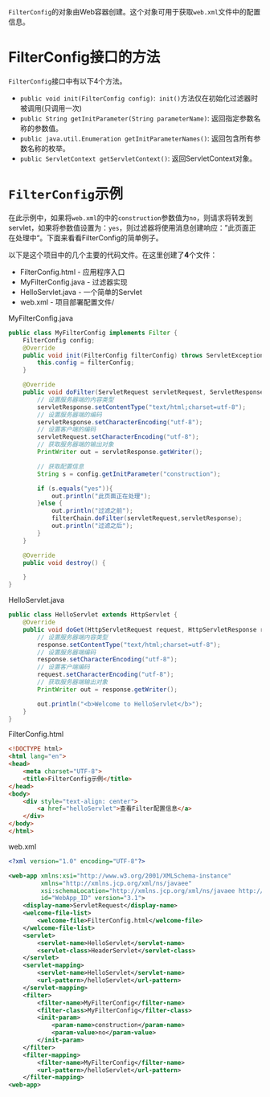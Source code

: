 `FilterConfig`的对象由Web容器创建。这个对象可用于获取`web.xml`文件中的配置信息。

# FilterConfig接口的方法
`FilterConfig`接口中有以下4个方法。

* `public void init(FilterConfig config)`:` init()`方法仅在初始化过滤器时被调用(只调用一次)
* `public String getInitParameter(String parameterName)`: 返回指定参数名称的参数值。
* `public java.util.Enumeration getInitParameterNames()`: 返回包含所有参数名称的枚举。
* `public ServletContext getServletContext()`: 返回ServletContext对象。

# `FilterConfig`示例
在此示例中，如果将`web.xml`的中的`construction`参数值为`no`，则请求将转发到servlet，如果将参数值设置为：`yes`，则过滤器将使用消息创建响应：”此页面正在处理中“。下面来看看FilterConfig的简单例子。

以下是这个项目中的几个主要的代码文件。在这里创建了**4**个文件：

* FilterConfig.html - 应用程序入口
* MyFilterConfig.java - 过滤器实现
* HelloServlet.java - 一个简单的Servlet
* web.xml - 项目部署配置文件/

MyFilterConfig.java
~~~java
public class MyFilterConfig implements Filter {
    FilterConfig config;
    @Override
    public void init(FilterConfig filterConfig) throws ServletException {
        this.config = filterConfig;
    }

    @Override
    public void doFilter(ServletRequest servletRequest, ServletResponse servletResponse, FilterChain filterChain) throws IOException, ServletException {
        // 设置服务器端的内容类型
        servletResponse.setContentType("text/html;charset=utf-8");
        // 设置服务器端的编码
        servletResponse.setCharacterEncoding("utf-8");
        // 设置客户端的编码
        servletRequest.setCharacterEncoding("utf-8");
        // 获取服务器端的输出对象
        PrintWriter out = servletResponse.getWriter();

        // 获取配置信息
        String s = config.getInitParameter("construction");

        if (s.equals("yes")){
            out.println("此页面正在处理");
        }else {
            out.println("过滤之前");
            filterChain.doFilter(servletRequest,servletResponse);
            out.println("过滤之后");
        }
    }

    @Override
    public void destroy() {

    }
}
~~~
HelloServlet.java
~~~java
public class HelloServlet extends HttpServlet {
    @Override
    public void doGet(HttpServletRequest request, HttpServletResponse response) throws IOException {
        // 设置服务器端内容类型
        response.setContentType("text/html;charset=utf-8");
        // 设置服务器端编码
        response.setCharacterEncoding("utf-8");
        // 设置客户端编码
        request.setCharacterEncoding("utf-8");
        // 获取服务器端输出对象
        PrintWriter out = response.getWriter();

        out.println("<b>Welcome to HelloServlet</b>");
    }
}
~~~
FilterConfig.html
~~~html
<!DOCTYPE html>
<html lang="en">
<head>
    <meta charset="UTF-8">
    <title>FilterConfig示例</title>
</head>
<body>
    <div style="text-align: center">
        <a href="helloServlet">查看Filter配置信息</a>
    </div>
</body>
</html>
~~~
web.xml
~~~xml
<?xml version="1.0" encoding="UTF-8"?>

<web-app xmlns:xsi="http://www.w3.org/2001/XMLSchema-instance"
         xmlns="http://xmlns.jcp.org/xml/ns/javaee"
         xsi:schemaLocation="http://xmlns.jcp.org/xml/ns/javaee http://xmlns.jcp.org/xml/ns/javaee/web-app_3_1.xsd"
         id="WebApp_ID" version="3.1">
    <display-name>ServletRequest</display-name>
    <welcome-file-list>
        <welcome-file>FilterConfig.html</welcome-file>
    </welcome-file-list>
    <servlet>
        <servlet-name>HelloServlet</servlet-name>
        <servlet-class>HeaderServlet</servlet-class>
    </servlet>
    <servlet-mapping>
        <servlet-name>HelloServlet</servlet-name>
        <url-pattern>/helloServlet</url-pattern>
    </servlet-mapping>
    <filter>
        <filter-name>MyFilterConfig</filter-name>
        <filter-class>MyFilterConfig</filter-class>
        <init-param>
            <param-name>construction</param-name>
            <param-value>no</param-value>
        </init-param>
    </filter>
    <filter-mapping>
        <filter-name>MyFilterConfig</filter-name>
        <url-pattern>/helloServlet</url-pattern>
    </filter-mapping>
<web-app>
~~~